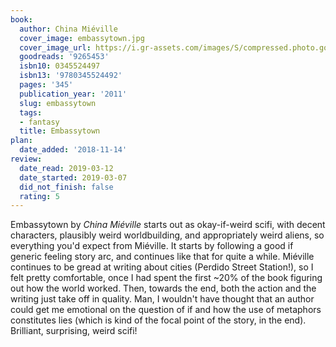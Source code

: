 ```yaml
---
book:
  author: China Miéville
  cover_image: embassytown.jpg
  cover_image_url: https://i.gr-assets.com/images/S/compressed.photo.goodreads.com/books/1320470326l/9265453._SX98_.jpg
  goodreads: '9265453'
  isbn10: 0345524497
  isbn13: '9780345524492'
  pages: '345'
  publication_year: '2011'
  slug: embassytown
  tags:
  - fantasy
  title: Embassytown
plan:
  date_added: '2018-11-14'
review:
  date_read: 2019-03-12
  date_started: 2019-03-07
  did_not_finish: false
  rating: 5
---
```


Embassytown by *China Miéville* starts out as okay-if-weird scifi, with decent characters, plausibly weird worldbuilding, and appropriately weird aliens, so everything you'd expect from Miéville. It starts by following a good if generic feeling story arc, and continues like that for quite a while. Miéville continues to be gread at writing about cities (Perdido Street Station!), so I felt pretty comfortable, once I had spent the first ~20% of the book figuring out how the world worked. Then, towards the end, both the action and the writing just take off in quality. Man, I wouldn't have thought that an author could get me emotional on the question of if and how the use of metaphors constitutes lies (which is kind of the focal point of the story, in the end). Brilliant, surprising, weird scifi!
